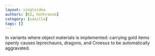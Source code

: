 ```yaml
---
layout: singleidea
authors: [K2, hothraxxa]
category: [vanilla]
tags: []
---
```

In variants where object materials is implemented: carrying gold items openly causes leprechauns, dragons, and Croesus to be automatically aggravated.
